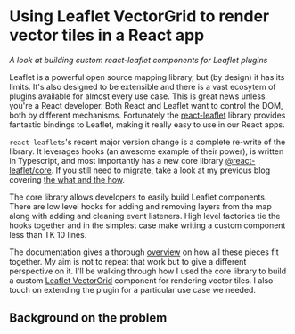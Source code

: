 # Using Leaflet VectorGrid to render vector tiles in a React app

*A look at building custom react-leaflet components for Leaflet plugins*

Leaflet is a powerful open source mapping library, but (by design) it has its limits. It's also designed to be extensible and there is a vast ecosytem of plugins available for almost every use case. This is great news unless you're a React developer. Both React and Leaflet want to control the DOM, both by different mechanisms. Fortunately the [react-leaflet](https://react-leaflet.js.org) library provides fantastic bindings to Leaflet, making it really easy to use in our React apps.

`react-leaflets`'s recent major version change is a complete re-write of the library. It leverages hooks (an awesome example of their power), is written in Typescript, and most importantly has a new core library [@react-leaflet/core](). If you still need to migrate, take a look at my previous blog covering [the what and the how]().

The core library allows developers to easily build Leaflet components. There are low level hooks for adding and removing layers from the map along with adding and cleaning event listeners. High level factories tie the hooks together and in the simplest case make writing a custom component less than TK 10 lines.

The documentation gives a thorough [overview](https://react-leaflet.js.org/docs/core-architecture) on how all these pieces fit together. My aim is not to repeat that work but to give a different perspective on it. I'll be walking through how I used the core library to build a custom [Leaflet VectorGrid](https://github.com/Leaflet/Leaflet.VectorGrid) component for rendering vector tiles. I also touch on extending the plugin for a particular use case we needed.  

## Background on the problem
